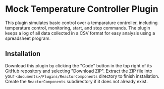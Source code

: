 # Mock Temperature Controller Plugin

This plugin simulates basic control over a temparature controller, including 
temperature control, monitoring, start, and stop commands. The plugin keeps a 
log of all data collected in a CSV format for easy analysis using a spreadsheet 
program.

## Installation

Download this plugin by clicking the "Code" button in the top right of its 
GitHub repository and selecting "Download ZIP". Extract the ZIP file into your 
`<documents>/Plugins/ReactorComponents` directory to finish installation. 
Create the `ReactorComponents` subdirectory if it does not already exist.
